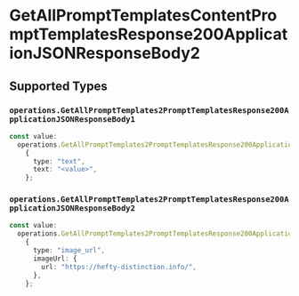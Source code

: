 # GetAllPromptTemplatesContentPromptTemplatesResponse200ApplicationJSONResponseBody2


## Supported Types

### `operations.GetAllPromptTemplates2PromptTemplatesResponse200ApplicationJSONResponseBody1`

```typescript
const value:
  operations.GetAllPromptTemplates2PromptTemplatesResponse200ApplicationJSONResponseBody1 =
    {
      type: "text",
      text: "<value>",
    };
```

### `operations.GetAllPromptTemplates2PromptTemplatesResponse200ApplicationJSONResponseBody2`

```typescript
const value:
  operations.GetAllPromptTemplates2PromptTemplatesResponse200ApplicationJSONResponseBody2 =
    {
      type: "image_url",
      imageUrl: {
        url: "https://hefty-distinction.info/",
      },
    };
```

